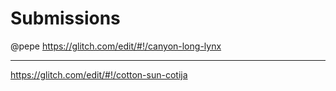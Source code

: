 # Submissions

@pepe https://glitch.com/edit/#!/canyon-long-lynx

---
https://glitch.com/edit/#!/cotton-sun-cotija
